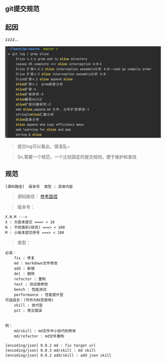 ## git提交规范

## 起因
zzzz...

![](https://raw.githubusercontent.com/crab21/Images/master//blog/20200517171852.png)

>提交log可以看出，很凌乱~

>So,需要一个规范，一个比较固定的提交规则，便于维护和查找

## 规范
```cgo
[源码路径]  版本号  类型 : 具体内容
```
>源码路径：
[参考路径](https://github.com/crab21/Images/blob/master/blog/20200517175159.png)

>版本号：
>
```
X.N.M ---> 
X : 大版本提交 ===> < 10
N : 不同类别(研究) ===> < 100
M : 小版本提交序号 ===> < 100
```
>类型：
>
```
必选：
	fix : 修复
	md : markdown文件修改
	add : 新增
	del : 删除
	refactor : 重构
	test : 测试类修改
	bench : 性能测试
	performance : 性能提升型
可选组合：(可作为标签使用)
	skill : 技巧型
	pit : 常见错误
	
	
例：
	md/skill : md文件中小技巧的修改
	md/refactor : md文件重构
```

```cgo
[encoding/json] 0.0.2 md : fix target url
[encoding/json] 0.0.3 md/skill : md skill 
[encoding/json] 0.0.2 add/skill : add json skill 
```

